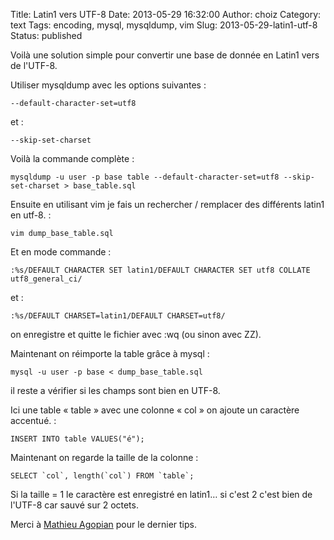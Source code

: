 Title: Latin1 vers UTF-8
Date: 2013-05-29 16:32:00
Author: choiz
Category: text
Tags: encoding, mysql, mysqldump, vim
Slug: 2013-05-29-latin1-utf-8
Status: published

Voilà une solution simple pour convertir une base de donnée en Latin1
vers de l'UTF-8.

Utiliser mysqldump avec les options suivantes :

    --default-character-set=utf8

et :

    --skip-set-charset

Voilà la commande complète :

    mysqldump -u user -p base table --default-character-set=utf8 --skip-set-charset > base_table.sql

Ensuite en utilisant vim je fais un rechercher / remplacer des
différents latin1 en utf-8. :

    vim dump_base_table.sql

Et en mode commande :

    :%s/DEFAULT CHARACTER SET latin1/DEFAULT CHARACTER SET utf8 COLLATE utf8_general_ci/

et :

    :%s/DEFAULT CHARSET=latin1/DEFAULT CHARSET=utf8/

on enregistre et quitte le fichier avec :wq (ou sinon avec ZZ).

Maintenant on réimporte la table grâce à mysql :

    mysql -u user -p base < dump_base_table.sql

il reste a vérifier si les champs sont bien en UTF-8.

Ici une table « table » avec une colonne « col » on ajoute un caractère
accentué. :

    INSERT INTO table VALUES("é");

Maintenant on regarde la taille de la colonne :

    SELECT `col`, length(`col`) FROM `table`;

Si la taille = 1 le caractère est enregistré en latin1… si c'est 2 c'est
bien de l'UTF-8 car sauvé sur 2 octets.

Merci à [Mathieu
Agopian](http://agopian.info/blog/mysql-mysqldump-et-php-convertir-de-latin1-vers-utf8.html)
pour le dernier tips.
